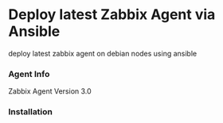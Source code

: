 # Deploy latest Zabbix Agent via Ansible
deploy latest zabbix agent on debian nodes using ansible

### Agent Info

Zabbix Agent Version 3.0

### Installation
